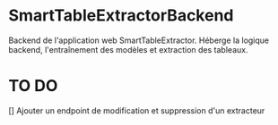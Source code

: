 # SmartTableExtractorBackend
Backend de l'application web SmartTableExtractor. Héberge la logique backend, l'entraînement des modèles et extraction des tableaux.


# TO DO

[] Ajouter un endpoint de modification et suppression d'un extracteur